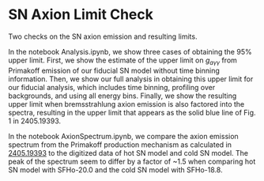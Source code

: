 # SN Axion Limit Check

Two checks on the SN axion emission and resulting limits.

In the notebook Analysis.ipynb, we show three cases of obtaining the 95% upper limit. First, we show the estimate of the upper limit on $g_{a \gamma \gamma}$ from Primakoff emission of our fiducial SN model without time binning information. Then, we show our full analysis in obtaining this upper limit for our fiducial analysis, which includes time binning, profiling over backgrounds, and using all energy bins. Finally, we show the resulting upper limit when bremsstrahlung axion emission is also factored into the spectra, resulting in the upper limit that appears as the solid blue line of Fig. 1 in 2405.19393. 

In the notebook AxionSpectrum.ipynb, we compare the axion emission spectrum from the Primakoff production mechanism as calculated in [2405.19393](https://arxiv.org/abs/2405.19393) to the digitized data of hot SN model and cold SN model. The peak of the spectrum seem to differ by a factor of ~1.5 when comparing hot SN model with SFHo-20.0 and the cold SN model with SFHo-18.8.
